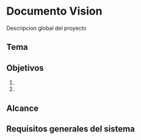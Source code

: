 # Documento Vision
Descripcion global del proyecto

## Tema


## Objetivos
1. 
2. 

## Alcance


## Requisitos generales del sistema

